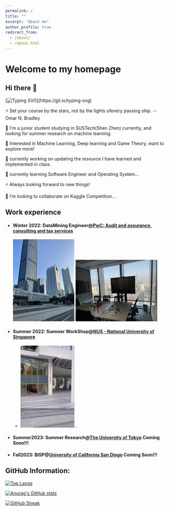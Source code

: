 ```yaml
---
permalink: /
title: ""
excerpt: "About me"
author_profile: true
redirect_from: 
  - /about/
  - /about.html
---
```


# Welcome to my homepage



## Hi there 👋

[![Typing SVG](https://readme-typing-svg.demolab.com?font=Fira+Code&pause=1000&width=435&lines=Hi%2C+I'm+He+Zhu;Nice+to+meet+you!)](https://git.io/typing-svg)

⚡ Set your course by the stars, not by the lights ofevery passing ship. --Omar N. Bradley

🌱 I'm a junior student studying in SUSTech(Shen Zhen) currently, and looking for summer research on machine learning.

🔭 Interested in Machine Learning, Deep learning and Game Theory, want to explore more!

🔭 currently working on updating the resource I have learned and implemented in class.

🌱 currently learning Software Engineer and Operating System...

⚡ Always looking forward to new things!

👯 I’m looking to collaborate on Kaggle Competition... 



## Work experience



* #### Winter 2022:  DataMining Engineer@[PwC: Audit and assurance, consulting and tax services](https://www.pwc.com/) 

  <img src="/images/pwc1.png"  style="zoom: 25%;" /> <img src="/images/pwc2.png"  style="zoom: 25%;" />



* #### Summer 2022:  Summer WorkShop@[NUS - National University of Singapore](https://nus.edu.sg/)

  * <img src="/images/nus1.png"  style="zoom: 25%;" /> <img src="/images/nus2.png"  style="zoom: 25%;" />

  

* #### Summer2023: Summer Research@[The University of Tokyo](https://www.u-tokyo.ac.jp/en/) Coming Soon!!!



* #### Fall2023: BISP@[University of California San Diego](https://ucsd.edu/) Coming Soon!!!





## GitHub Information:


[![Top Langs](https://github-readme-stats.vercel.app/api/top-langs/?username=zhuchichi56&layout=compact)](https://github.com/anuraghazra/github-readme-stats)

[![Anurag's GitHub stats](https://github-readme-stats.vercel.app/api?username=zhuchichi56&show_icons=true&count_private=true&theme=radical)](https://github.com/anuraghazra/github-readme-stats)

[![GitHub Streak](https://github-readme-streak-stats.herokuapp.com/?user=zhuchichi56&theme=blue-green)](https://git.io/streak-stats)
